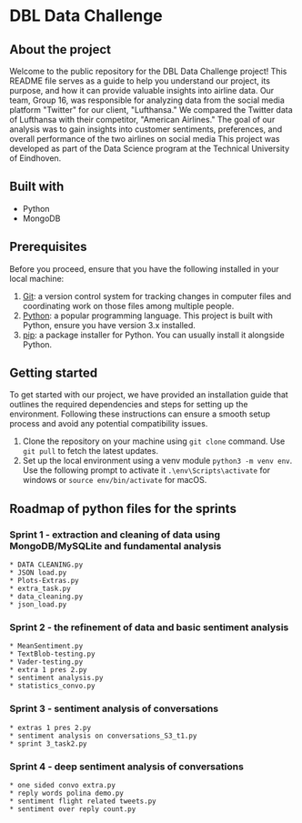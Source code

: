 # DBL Data Challenge 

## About the project 

Welcome to the public repository for the DBL Data Challenge project! 
This README file serves as a guide to help you understand our project, its purpose, and how it can provide valuable insights into airline data. 
Our team, Group 16, was responsible for analyzing data from the social media platform "Twitter" for our client, "Lufthansa." We compared the Twitter data of Lufthansa with their competitor, "American Airlines." 
The goal of our analysis was to gain insights into customer sentiments, preferences, and overall performance of the two airlines on social media
This project was developed as part of the Data Science program at the Technical University of Eindhoven.

## Built with 
 * Python
 * MongoDB
   
## Prerequisites

Before you proceed, ensure that you have the following installed in your local machine:

1. [Git](https://git-scm.com/book/en/v2/Getting-Started-Installing-Git): a version control system for tracking changes in computer files and coordinating work on those files among multiple people.
2. [Python](https://www.python.org/downloads/): a popular programming language. This project is built with Python, ensure you have version 3.x installed.
3. [pip](https://pip.pypa.io/en/stable/installation/): a package installer for Python. You can usually install it alongside Python.

## Getting started 
To get started with our project, we have provided an installation guide that outlines the required dependencies and steps for setting up the environment.
Following these instructions can ensure a smooth setup process and avoid any potential compatibility issues.

 1. Clone the repository on your machine using `git clone` command. Use `git pull` to fetch the latest updates.
 2. Set up the local environment using a venv module `python3 -m venv env`. Use the following prompt to activate it `.\env\Scripts\activate` for windows or `source env/bin/activate` for macOS.
 
## Roadmap of python files for the sprints 
  ### Sprint 1 - extraction and cleaning of data using MongoDB/MySQLite and fundamental analysis 
    * DATA CLEANING.py
    * JSON load.py
    * Plots-Extras.py
    * extra_task.py
    * data_cleaning.py
    * json_load.py
  ### Sprint 2 - the refinement of data and basic sentiment analysis 
    * MeanSentiment.py
    * TextBlob-testing.py
    * Vader-testing.py
    * extra 1 pres 2.py
    * sentiment analysis.py
    * statistics_convo.py
  ### Sprint 3 - sentiment analysis of conversations 
    * extras 1 pres 2.py
    * sentiment analysis on conversations_S3_t1.py
    * sprint 3_task2.py
  ### Sprint 4 - deep sentiment analysis of conversations 
    * one sided convo extra.py
    * reply words polina demo.py
    * sentiment flight related tweets.py
    * sentiment over reply count.py

